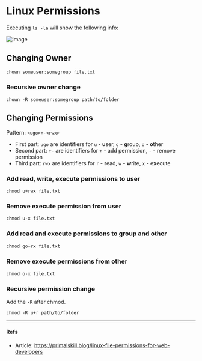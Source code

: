 # Linux Permissions

Executing `ls -la` will show the following info:

![image](https://github.com/primalskill/til/assets/489775/f3aa9095-ff65-4c37-ae76-55b1a671557d)

## Changing Owner

```shell
chown someuser:somegroup file.txt
```

### Recursive owner change

```shell
chown -R someuser:somegroup path/to/folder
```

## Changing Permissions

Pattern: `<ugo>+-<rwx>`

- First part: `ugo` are identifiers for `u` - **u**ser, `g` - **g**roup, `o` - **o**ther
- Second part: `+-` are identifiers for `+` - add permission, `-` - remove permission
- Third part: `rwx` are identifiers for `r` - **r**ead, `w` - **w**rite, `x` - e**x**ecute

### Add read, write, execute permissions to user

```shell
chmod u+rwx file.txt
```

### Remove execute permission from user

```shell
chmod u-x file.txt
```

### Add read and execute permissions to group and other

```shell
chmod go+rx file.txt
```

### Remove execute permissions from other

```shell
chmod o-x file.txt
```

### Recursive permission change

Add the `-R` after chmod.

```shell
chmod -R u+r path/to/folder
```

---

#### Refs

- Article: https://primalskill.blog/linux-file-permissions-for-web-developers
